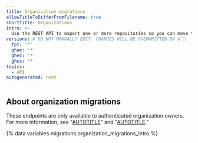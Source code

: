 ```yaml
---
title: Organization migrations
allowTitleToDifferFromFilename: true
shortTitle: Organizations
intro: >-
  Use the REST API to export one or more repositories so you can move them to {% ifversion ghes %}another{% endif %} {% data variables.product.prodname_ghe_server %}{% ifversion ghes %} instance{% endif %}.
versions: # DO NOT MANUALLY EDIT. CHANGES WILL BE OVERWRITTEN BY A 🤖
  fpt: '*'
  ghae: '*'
  ghec: '*'
  ghes: '*'
topics:
  - API
autogenerated: rest
---
```


## About organization migrations

These endpoints are only available to authenticated organization owners. For more information, see "[AUTOTITLE](/organizations/managing-peoples-access-to-your-organization-with-roles/roles-in-an-organization#permission-levels-for-an-organization)" and "[AUTOTITLE](/rest/overview/authenticating-to-the-rest-api)."

{% data variables.migrations.organization_migrations_intro %}

<!-- Content after this section is automatically generated -->
